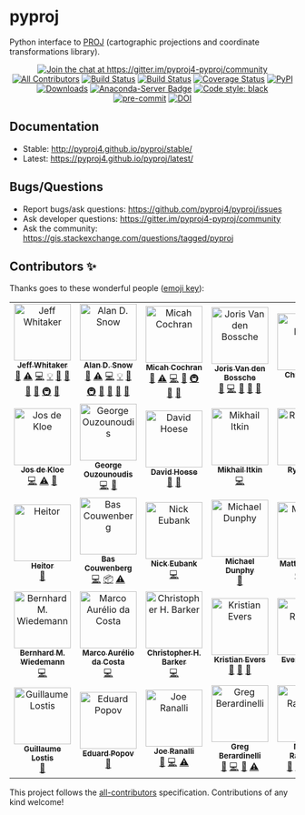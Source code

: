 # pyproj

Python interface to [PROJ](http://proj.org) (cartographic projections and coordinate transformations library).

<p align="center">
<a href="https://gitter.im/pyproj4-pyproj/community?utm_source=badge&utm_medium=badge&utm_campaign=pr-badge&utm_content=badge"><img alt="Join the chat at https://gitter.im/pyproj4-pyproj/community" src="https://badges.gitter.im/pyproj4-pyproj/community.svg"></a>
<a href="#contributors"><img alt="All Contributors" src="https://img.shields.io/badge/all_contributors-28-orange.svg?style=flat-square"></a>
<a href="https://travis-ci.org/pyproj4/pyproj"><img alt="Build Status" src="https://travis-ci.org/pyproj4/pyproj.svg?branch=master"></a>
<a href="https://ci.appveyor.com/project/jswhit/pyproj"><img alt="Build Status" src="https://ci.appveyor.com/api/projects/status/8xkka4s97uwhkc64/branch/master?svg=true"></a>
<a href="https://coveralls.io/github/pyproj4/pyproj?branch=master"><img alt="Coverage Status" src="https://coveralls.io/repos/github/pyproj4/pyproj/badge.svg?branch=master"></a>
<a href="https://badge.fury.io/py/pyproj"><img alt="PyPI" src="https://badge.fury.io/py/pyproj.svg"></a>
<a href="https://pepy.tech/project/pyproj"><img alt="Downloads" src="https://pepy.tech/badge/pyproj"></a>
<a href="https://anaconda.org/conda-forge/pyproj"><img alt="Anaconda-Server Badge" src="https://anaconda.org/conda-forge/pyproj/badges/version.svg"></a>
<a href="https://github.com/python/black"><img alt="Code style: black" src="https://img.shields.io/badge/code%20style-black-000000.svg"></a>
<a href="https://github.com/pre-commit/pre-commit"><img alt="pre-commit" src="https://img.shields.io/badge/pre--commit-enabled-brightgreen?logo=pre-commit&logoColor=white"></a>
<a href="https://zenodo.org/badge/latestdoi/28607354"><img alt="DOI" src="https://zenodo.org/badge/28607354.svg"></a>
</p>


## Documentation

- Stable: http://pyproj4.github.io/pyproj/stable/
- Latest: https://pyproj4.github.io/pyproj/latest/

## Bugs/Questions

- Report bugs/ask questions: https://github.com/pyproj4/pyproj/issues
- Ask developer questions: https://gitter.im/pyproj4-pyproj/community
- Ask the community: https://gis.stackexchange.com/questions/tagged/pyproj

## Contributors ✨

Thanks goes to these wonderful people ([emoji key](https://allcontributors.org/docs/en/emoji-key)):

<!-- ALL-CONTRIBUTORS-LIST:START - Do not remove or modify this section -->
<!-- prettier-ignore-start -->
<!-- markdownlint-disable -->
<table>
  <tr>
    <td align="center"><a href="https://github.com/jswhit"><img src="https://avatars2.githubusercontent.com/u/579593?v=4" width="100px;" alt="Jeff Whitaker"/><br /><sub><b>Jeff Whitaker</b></sub></a><br /><a href="https://github.com/pyproj4/pyproj/commits?author=jswhit" title="Documentation">📖</a> <a href="https://github.com/pyproj4/pyproj/commits?author=jswhit" title="Tests">⚠️</a> <a href="https://github.com/pyproj4/pyproj/commits?author=jswhit" title="Code">💻</a> <a href="#example-jswhit" title="Examples">💡</a> <a href="#ideas-jswhit" title="Ideas, Planning, & Feedback">🤔</a> <a href="#review-jswhit" title="Reviewed Pull Requests">👀</a> <a href="#question-jswhit" title="Answering Questions">💬</a> <a href="#maintenance-jswhit" title="Maintenance">🚧</a> <a href="#infra-jswhit" title="Infrastructure (Hosting, Build-Tools, etc)">🚇</a> <a href="https://github.com/pyproj4/pyproj/issues?q=author%3Ajswhit" title="Bug reports">🐛</a></td>
    <td align="center"><a href="https://github.com/snowman2"><img src="https://avatars3.githubusercontent.com/u/8699967?v=4" width="100px;" alt="Alan D. Snow"/><br /><sub><b>Alan D. Snow</b></sub></a><br /><a href="https://github.com/pyproj4/pyproj/commits?author=snowman2" title="Documentation">📖</a> <a href="https://github.com/pyproj4/pyproj/commits?author=snowman2" title="Tests">⚠️</a> <a href="https://github.com/pyproj4/pyproj/commits?author=snowman2" title="Code">💻</a> <a href="#example-snowman2" title="Examples">💡</a> <a href="#maintenance-snowman2" title="Maintenance">🚧</a> <a href="#infra-snowman2" title="Infrastructure (Hosting, Build-Tools, etc)">🚇</a> <a href="#ideas-snowman2" title="Ideas, Planning, & Feedback">🤔</a> <a href="#review-snowman2" title="Reviewed Pull Requests">👀</a> <a href="#question-snowman2" title="Answering Questions">💬</a> <a href="https://github.com/pyproj4/pyproj/issues?q=author%3Asnowman2" title="Bug reports">🐛</a></td>
    <td align="center"><a href="https://github.com/micahcochran"><img src="https://avatars0.githubusercontent.com/u/7433104?v=4" width="100px;" alt="Micah Cochran"/><br /><sub><b>Micah Cochran</b></sub></a><br /><a href="https://github.com/pyproj4/pyproj/commits?author=micahcochran" title="Documentation">📖</a> <a href="https://github.com/pyproj4/pyproj/commits?author=micahcochran" title="Tests">⚠️</a> <a href="https://github.com/pyproj4/pyproj/commits?author=micahcochran" title="Code">💻</a> <a href="#maintenance-micahcochran" title="Maintenance">🚧</a> <a href="#infra-micahcochran" title="Infrastructure (Hosting, Build-Tools, etc)">🚇</a> <a href="#review-micahcochran" title="Reviewed Pull Requests">👀</a> <a href="#question-micahcochran" title="Answering Questions">💬</a></td>
    <td align="center"><a href="https://jorisvandenbossche.github.io/"><img src="https://avatars2.githubusercontent.com/u/1020496?v=4" width="100px;" alt="Joris Van den Bossche"/><br /><sub><b>Joris Van den Bossche</b></sub></a><br /><a href="https://github.com/pyproj4/pyproj/commits?author=jorisvandenbossche" title="Documentation">📖</a> <a href="https://github.com/pyproj4/pyproj/commits?author=jorisvandenbossche" title="Code">💻</a> <a href="#ideas-jorisvandenbossche" title="Ideas, Planning, & Feedback">🤔</a> <a href="#review-jorisvandenbossche" title="Reviewed Pull Requests">👀</a> <a href="#question-jorisvandenbossche" title="Answering Questions">💬</a></td>
    <td align="center"><a href="https://github.com/cjmayo"><img src="https://avatars1.githubusercontent.com/u/921089?v=4" width="100px;" alt="Chris Mayo"/><br /><sub><b>Chris Mayo</b></sub></a><br /><a href="https://github.com/pyproj4/pyproj/commits?author=cjmayo" title="Tests">⚠️</a></td>
    <td align="center"><a href="https://www.petrel.org"><img src="https://avatars1.githubusercontent.com/u/2298266?v=4" width="100px;" alt="Charles Karney"/><br /><sub><b>Charles Karney</b></sub></a><br /><a href="https://github.com/pyproj4/pyproj/commits?author=cffk" title="Code">💻</a> <a href="https://github.com/pyproj4/pyproj/commits?author=cffk" title="Tests">⚠️</a></td>
    <td align="center"><a href="http://www.justaprogrammer.net/profile/justin"><img src="https://avatars3.githubusercontent.com/u/146930?v=4" width="100px;" alt="Justin Dearing"/><br /><sub><b>Justin Dearing</b></sub></a><br /><a href="#infra-zippy1981" title="Infrastructure (Hosting, Build-Tools, etc)">🚇</a></td>
  </tr>
  <tr>
    <td align="center"><a href="https://github.com/jdkloe"><img src="https://avatars3.githubusercontent.com/u/1906112?v=4" width="100px;" alt="Jos de Kloe"/><br /><sub><b>Jos de Kloe</b></sub></a><br /><a href="https://github.com/pyproj4/pyproj/commits?author=jdkloe" title="Code">💻</a> <a href="https://github.com/pyproj4/pyproj/commits?author=jdkloe" title="Tests">⚠️</a> <a href="https://github.com/pyproj4/pyproj/issues?q=author%3Ajdkloe" title="Bug reports">🐛</a></td>
    <td align="center"><a href="https://github.com/georgeouzou"><img src="https://avatars3.githubusercontent.com/u/16732042?v=4" width="100px;" alt="George Ouzounoudis"/><br /><sub><b>George Ouzounoudis</b></sub></a><br /><a href="https://github.com/pyproj4/pyproj/commits?author=georgeouzou" title="Code">💻</a> <a href="#ideas-georgeouzou" title="Ideas, Planning, & Feedback">🤔</a></td>
    <td align="center"><a href="https://github.com/djhoese"><img src="https://avatars3.githubusercontent.com/u/1828519?v=4" width="100px;" alt="David Hoese"/><br /><sub><b>David Hoese</b></sub></a><br /><a href="#review-djhoese" title="Reviewed Pull Requests">👀</a> <a href="#ideas-djhoese" title="Ideas, Planning, & Feedback">🤔</a></td>
    <td align="center"><a href="http://mitkin.github.io"><img src="https://avatars3.githubusercontent.com/u/3927849?v=4" width="100px;" alt="Mikhail Itkin"/><br /><sub><b>Mikhail Itkin</b></sub></a><br /><a href="https://github.com/pyproj4/pyproj/commits?author=mitkin" title="Code">💻</a></td>
    <td align="center"><a href="http://dopplershift.github.io"><img src="https://avatars2.githubusercontent.com/u/221526?v=4" width="100px;" alt="Ryan May"/><br /><sub><b>Ryan May</b></sub></a><br /><a href="https://github.com/pyproj4/pyproj/commits?author=dopplershift" title="Code">💻</a></td>
    <td align="center"><a href="https://github.com/artttt"><img src="https://avatars3.githubusercontent.com/u/4626281?v=4" width="100px;" alt="artttt"/><br /><sub><b>artttt</b></sub></a><br /><a href="#ideas-artttt" title="Ideas, Planning, & Feedback">🤔</a></td>
    <td align="center"><a href="http://ocefpaf.github.io/python4oceanographers"><img src="https://avatars1.githubusercontent.com/u/950575?v=4" width="100px;" alt="Filipe"/><br /><sub><b>Filipe</b></sub></a><br /><a href="#infra-ocefpaf" title="Infrastructure (Hosting, Build-Tools, etc)">🚇</a> <a href="https://github.com/pyproj4/pyproj/commits?author=ocefpaf" title="Code">💻</a> <a href="#platform-ocefpaf" title="Packaging/porting to new platform">📦</a></td>
  </tr>
  <tr>
    <td align="center"><a href="https://github.com/heitorPB"><img src="https://avatars2.githubusercontent.com/u/13461702?v=4" width="100px;" alt="Heitor"/><br /><sub><b>Heitor</b></sub></a><br /><a href="https://github.com/pyproj4/pyproj/commits?author=heitorPB" title="Documentation">📖</a></td>
    <td align="center"><a href="https://github.com/sebastic"><img src="https://avatars3.githubusercontent.com/u/4605306?v=4" width="100px;" alt="Bas Couwenberg"/><br /><sub><b>Bas Couwenberg</b></sub></a><br /><a href="https://github.com/pyproj4/pyproj/commits?author=sebastic" title="Code">💻</a> <a href="#platform-sebastic" title="Packaging/porting to new platform">📦</a> <a href="https://github.com/pyproj4/pyproj/commits?author=sebastic" title="Tests">⚠️</a></td>
    <td align="center"><a href="https://github.com/nickeubank"><img src="https://avatars0.githubusercontent.com/u/9683693?v=4" width="100px;" alt="Nick Eubank"/><br /><sub><b>Nick Eubank</b></sub></a><br /><a href="https://github.com/pyproj4/pyproj/commits?author=nickeubank" title="Code">💻</a></td>
    <td align="center"><a href="https://www.math.uwaterloo.ca/~mdunphy/"><img src="https://avatars3.githubusercontent.com/u/9088426?v=4" width="100px;" alt="Michael Dunphy"/><br /><sub><b>Michael Dunphy</b></sub></a><br /><a href="https://github.com/pyproj4/pyproj/commits?author=mdunphy" title="Documentation">📖</a></td>
    <td align="center"><a href="http://matthew.dynevor.org"><img src="https://avatars2.githubusercontent.com/u/67612?v=4" width="100px;" alt="Matthew Brett"/><br /><sub><b>Matthew Brett</b></sub></a><br /><a href="#infra-matthew-brett" title="Infrastructure (Hosting, Build-Tools, etc)">🚇</a> <a href="#platform-matthew-brett" title="Packaging/porting to new platform">📦</a></td>
    <td align="center"><a href="https://naboa.de"><img src="https://avatars1.githubusercontent.com/u/10531844?v=4" width="100px;" alt="Jakob de Maeyer "/><br /><sub><b>Jakob de Maeyer </b></sub></a><br /><a href="https://github.com/pyproj4/pyproj/commits?author=jdemaeyer" title="Code">💻</a></td>
    <td align="center"><a href="https://gitter.im"><img src="https://avatars2.githubusercontent.com/u/8518239?v=4" width="100px;" alt="The Gitter Badger"/><br /><sub><b>The Gitter Badger</b></sub></a><br /><a href="https://github.com/pyproj4/pyproj/commits?author=gitter-badger" title="Documentation">📖</a></td>
  </tr>
  <tr>
    <td align="center"><a href="http://lizards.opensuse.org/author/bmwiedemann/"><img src="https://avatars3.githubusercontent.com/u/637990?v=4" width="100px;" alt="Bernhard M. Wiedemann"/><br /><sub><b>Bernhard M. Wiedemann</b></sub></a><br /><a href="https://github.com/pyproj4/pyproj/commits?author=bmwiedemann" title="Code">💻</a></td>
    <td align="center"><a href="https://github.com/ReallyNiceGuy"><img src="https://avatars0.githubusercontent.com/u/6545730?v=4" width="100px;" alt="Marco Aurélio da Costa"/><br /><sub><b>Marco Aurélio da Costa</b></sub></a><br /><a href="https://github.com/pyproj4/pyproj/commits?author=ReallyNiceGuy" title="Code">💻</a></td>
    <td align="center"><a href="https://github.com/ChrisBarker-NOAA"><img src="https://avatars2.githubusercontent.com/u/916576?v=4" width="100px;" alt="Christopher H. Barker"/><br /><sub><b>Christopher H. Barker</b></sub></a><br /><a href="https://github.com/pyproj4/pyproj/commits?author=ChrisBarker-NOAA" title="Code">💻</a></td>
    <td align="center"><a href="https://evers.dev/"><img src="https://avatars3.githubusercontent.com/u/13132571?v=4" width="100px;" alt="Kristian Evers"/><br /><sub><b>Kristian Evers</b></sub></a><br /><a href="#question-kbevers" title="Answering Questions">💬</a> <a href="#ideas-kbevers" title="Ideas, Planning, & Feedback">🤔</a> <a href="https://github.com/pyproj4/pyproj/commits?author=kbevers" title="Documentation">📖</a></td>
    <td align="center"><a href="http://www.spatialys.com/en/about/"><img src="https://avatars2.githubusercontent.com/u/1192433?v=4" width="100px;" alt="Even Rouault"/><br /><sub><b>Even Rouault</b></sub></a><br /><a href="#question-rouault" title="Answering Questions">💬</a></td>
    <td align="center"><a href="https://github.com/cgohlke"><img src="https://avatars3.githubusercontent.com/u/483428?v=4" width="100px;" alt="Christoph Gohlke"/><br /><sub><b>Christoph Gohlke</b></sub></a><br /><a href="#platform-cgohlke" title="Packaging/porting to new platform">📦</a> <a href="#question-cgohlke" title="Answering Questions">💬</a> <a href="https://github.com/pyproj4/pyproj/issues?q=author%3Acgohlke" title="Bug reports">🐛</a> <a href="https://github.com/pyproj4/pyproj/commits?author=cgohlke" title="Tests">⚠️</a></td>
    <td align="center"><a href="https://github.com/chrrrisw"><img src="https://avatars0.githubusercontent.com/u/5555320?v=4" width="100px;" alt="Chris Willoughby"/><br /><sub><b>Chris Willoughby</b></sub></a><br /><a href="https://github.com/pyproj4/pyproj/commits?author=chrrrisw" title="Code">💻</a></td>
  </tr>
  <tr>
    <td align="center"><a href="https://github.com/glostis"><img src="https://avatars0.githubusercontent.com/u/25295717?v=4" width="100px;" alt="Guillaume Lostis"/><br /><sub><b>Guillaume Lostis</b></sub></a><br /><a href="https://github.com/pyproj4/pyproj/commits?author=glostis" title="Documentation">📖</a></td>
    <td align="center"><a href="https://github.com/edpop"><img src="https://avatars3.githubusercontent.com/u/13479292?v=4" width="100px;" alt="Eduard Popov"/><br /><sub><b>Eduard Popov</b></sub></a><br /><a href="https://github.com/pyproj4/pyproj/commits?author=edpop" title="Documentation">📖</a></td>
    <td align="center"><a href="http://www.personal.psu.edu/jar339"><img src="https://avatars2.githubusercontent.com/u/7864460?v=4" width="100px;" alt="Joe Ranalli"/><br /><sub><b>Joe Ranalli</b></sub></a><br /><a href="https://github.com/pyproj4/pyproj/issues?q=author%3Ajranalli" title="Bug reports">🐛</a> <a href="https://github.com/pyproj4/pyproj/commits?author=jranalli" title="Code">💻</a> <a href="https://github.com/pyproj4/pyproj/commits?author=jranalli" title="Tests">⚠️</a></td>
    <td align="center"><a href="https://github.com/gberardinelli"><img src="https://avatars0.githubusercontent.com/u/13799588?v=4" width="100px;" alt="Greg Berardinelli"/><br /><sub><b>Greg Berardinelli</b></sub></a><br /><a href="https://github.com/pyproj4/pyproj/issues?q=author%3Agberardinelli" title="Bug reports">🐛</a> <a href="https://github.com/pyproj4/pyproj/commits?author=gberardinelli" title="Code">💻</a> <a href="#ideas-gberardinelli" title="Ideas, Planning, & Feedback">🤔</a> <a href="https://github.com/pyproj4/pyproj/commits?author=gberardinelli" title="Tests">⚠️</a></td>
    <td align="center"><a href="https://github.com/mraspaud"><img src="https://avatars1.githubusercontent.com/u/167802?v=4" width="100px;" alt="Martin Raspaud"/><br /><sub><b>Martin Raspaud</b></sub></a><br /><a href="https://github.com/pyproj4/pyproj/issues?q=author%3Amraspaud" title="Bug reports">🐛</a> <a href="https://github.com/pyproj4/pyproj/commits?author=mraspaud" title="Code">💻</a> <a href="https://github.com/pyproj4/pyproj/commits?author=mraspaud" title="Tests">⚠️</a> <a href="#ideas-mraspaud" title="Ideas, Planning, & Feedback">🤔</a></td>
  </tr>
</table>

<!-- markdownlint-enable -->
<!-- prettier-ignore-end -->
<!-- ALL-CONTRIBUTORS-LIST:END -->

This project follows the [all-contributors](https://github.com/all-contributors/all-contributors) specification. Contributions of any kind welcome!

